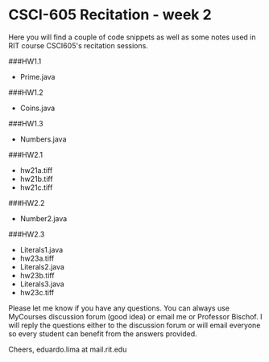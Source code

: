 # CSCI-605 Recitation - week 2

Here you will find a couple of code snippets as well
as some notes used in RIT course CSCI605's recitation
sessions.

###HW1.1

- Prime.java

###HW1.2

- Coins.java

###HW1.3

- Numbers.java

###HW2.1

- hw21a.tiff
- hw21b.tiff
- hw21c.tiff

###HW2.2

- Number2.java

###HW2.3
- Literals1.java
- hw23a.tiff
- Literals2.java
- hw23b.tiff
- Literals3.java
- hw23c.tiff


Please let me know if you have any questions. You can
always use MyCourses discussion forum (good idea) or
email me or Professor Bischof. I will reply the questions
either to the discussion forum or will email everyone so
every student can benefit from the answers provided.

Cheers,
eduardo.lima at mail.rit.edu